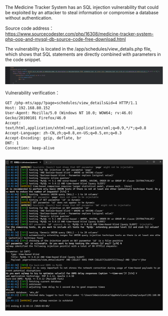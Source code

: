 

The Medicine Tracker System has an SQL injection vulnerability that could be exploited by an attacker to steal information or compromise a database without authentication.





Source code address：https://www.sourcecodester.com/php/16308/medicine-tracker-system-php-oop-and-mysql-db-source-code-free-download.html



The vulnerability is located in the /app/schedules/view_details.php file, which shows that SQL statements are directly combined with parameters in the code snippet.

![image-20250326222802060](images/image-20250326222802060.png)



Vulnerability verification：

```
GET /php-mts/app/?page=schedules/view_details&id=4 HTTP/1.1
Host: 192.168.80.152
User-Agent: Mozilla/5.0 (Windows NT 10.0; WOW64; rv:46.0) Gecko/20100101 Firefox/46.0
Accept: text/html,application/xhtml+xml,application/xml;q=0.9,*/*;q=0.8
Accept-Language: zh-CN,zh;q=0.8,en-US;q=0.5,en;q=0.3
Accept-Encoding: gzip, deflate, br
DNT: 1
Connection: keep-alive


```

 ![image-20250326222651442](images/image-20250326222651442.png)



































